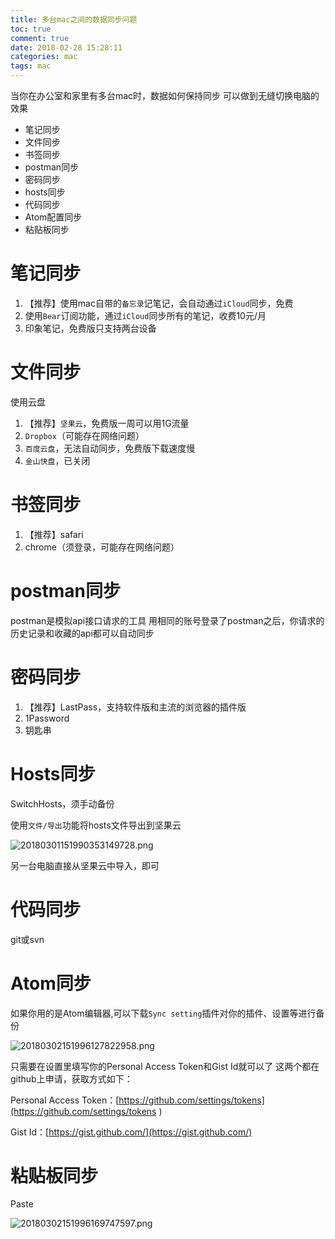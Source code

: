 ```yaml
---
title: 多台mac之间的数据同步问题
toc: true
comment: true
date: 2018-02-28 15:28:11
categories: mac
tags: mac
---
```


当你在办公室和家里有多台mac时，数据如何保持同步
可以做到无缝切换电脑的效果

- 笔记同步
- 文件同步
- 书签同步
- postman同步
- 密码同步
- hosts同步
- 代码同步
- Atom配置同步
- 粘贴板同步

<!--more-->


# 笔记同步


1. 【推荐】使用mac自带的`备忘录`记笔记，会自动通过`iCloud`同步，免费
2. 使用`Bear`订阅功能，通过`iCloud`同步所有的笔记，收费10元/月
3. 印象笔记，免费版只支持两台设备

# 文件同步

使用云盘

1. 【推荐】`坚果云`，免费版一周可以用1G流量
2. `Dropbox`（可能存在网络问题）
3. `百度云盘`，无法自动同步，免费版下载速度慢
4. `金山快盘`，已关闭

# 书签同步

1. 【推荐】safari
2. chrome（须登录，可能存在网络问题）

# postman同步

postman是模拟api接口请求的工具
用相同的账号登录了postman之后，你请求的历史记录和收藏的api都可以自动同步

# 密码同步
1. 【推荐】LastPass，支持软件版和主流的浏览器的插件版
2. 1Password
3. 钥匙串

# Hosts同步
SwitchHosts，须手动备份

使用`文件/导出`功能将hosts文件导出到坚果云

![20180301151990353149728.png](http://o9xbyqajf.bkt.clouddn.com/20180301151990353149728.png)

另一台电脑直接从坚果云中导入，即可

# 代码同步
git或svn


# Atom同步
如果你用的是Atom编辑器,可以下载`Sync setting`插件对你的插件、设置等进行备份

![20180302151996127822958.png](http://o9xbyqajf.bkt.clouddn.com/20180302151996127822958.png)

只需要在设置里填写你的Personal Access Token和Gist Id就可以了
这两个都在github上申请，获取方式如下：

Personal Access Token：[https://github.com/settings/tokens](https://github.com/settings/tokens
)

Gist Id：[https://gist.github.com/](https://gist.github.com/)

# 粘贴板同步

Paste

![20180302151996169747597.png](http://o9xbyqajf.bkt.clouddn.com/20180302151996169747597.png)